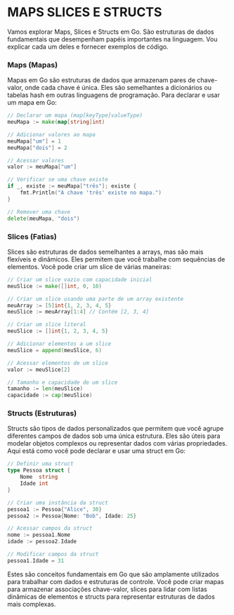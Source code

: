 # MAPS SLICES E STRUCTS
Vamos explorar Maps, Slices e Structs em Go. São estruturas de dados fundamentais que desempenham papéis importantes na linguagem. Vou explicar cada um deles e fornecer exemplos de código.

### Maps (Mapas)

Mapas em Go são estruturas de dados que armazenam pares de chave-valor, onde cada chave é única. Eles são semelhantes a dicionários ou tabelas hash em outras linguagens de programação. Para declarar e usar um mapa em Go:

```go
// Declarar um mapa (map[keyType]valueType)
meuMapa := make(map[string]int)

// Adicionar valores ao mapa
meuMapa["um"] = 1
meuMapa["dois"] = 2

// Acessar valores
valor := meuMapa["um"]

// Verificar se uma chave existe
if _, existe := meuMapa["três"]; existe {
    fmt.Println("A chave 'três' existe no mapa.")
}

// Remover uma chave
delete(meuMapa, "dois")
```

### Slices (Fatias)

Slices são estruturas de dados semelhantes a arrays, mas são mais flexíveis e dinâmicos. Eles permitem que você trabalhe com sequências de elementos. Você pode criar um slice de várias maneiras:

```go
// Criar um slice vazio com capacidade inicial
meuSlice := make([]int, 0, 10)

// Criar um slice usando uma parte de um array existente
meuArray := [5]int{1, 2, 3, 4, 5}
meuSlice := meuArray[1:4] // Contém [2, 3, 4]

// Criar um slice literal
meuSlice := []int{1, 2, 3, 4, 5}

// Adicionar elementos a um slice
meuSlice = append(meuSlice, 6)

// Acessar elementos de um slice
valor := meuSlice[2]

// Tamanho e capacidade de um slice
tamanho := len(meuSlice)
capacidade := cap(meuSlice)
```

### Structs (Estruturas)

Structs são tipos de dados personalizados que permitem que você agrupe diferentes campos de dados sob uma única estrutura. Eles são úteis para modelar objetos complexos ou representar dados com várias propriedades. Aqui está como você pode declarar e usar uma struct em Go:

```go
// Definir uma struct
type Pessoa struct {
    Nome  string
    Idade int
}

// Criar uma instância da struct
pessoa1 := Pessoa{"Alice", 30}
pessoa2 := Pessoa{Nome: "Bob", Idade: 25}

// Acessar campos da struct
nome := pessoa1.Nome
idade := pessoa2.Idade

// Modificar campos da struct
pessoa1.Idade = 31
```

Estes são conceitos fundamentais em Go que são amplamente utilizados para trabalhar com dados e estruturas de controle. Você pode criar mapas para armazenar associações chave-valor, slices para lidar com listas dinâmicas de elementos e structs para representar estruturas de dados mais complexas. 